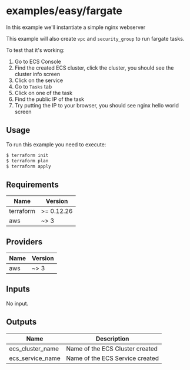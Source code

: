# examples/easy/fargate

In this example we'll instantiate a simple nginx webserver

This example will also create `vpc` and `security_group` to run fargate tasks.

To test that it's working:
1. Go to ECS Console
1. Find the created ECS cluster, click the cluster, you should see the cluster info screen
1. Click on the service
1. Go to `Tasks` tab
1. Click on one of the task
1. Find the public IP of the task
1. Try putting the IP to your browser, you should see nginx hello world screen

## Usage

To run this example you need to execute:

```bash
$ terraform init
$ terraform plan
$ terraform apply
```


<!-- BEGINNING OF PRE-COMMIT-TERRAFORM DOCS HOOK -->
## Requirements

| Name | Version |
|------|---------|
| terraform | >= 0.12.26 |
| aws | ~> 3 |

## Providers

| Name | Version |
|------|---------|
| aws | ~> 3 |

## Inputs

No input.

## Outputs

| Name | Description |
|------|-------------|
| ecs\_cluster\_name | Name of the ECS Cluster created |
| ecs\_service\_name | Name of the ECS Service created |

<!-- END OF PRE-COMMIT-TERRAFORM DOCS HOOK -->
